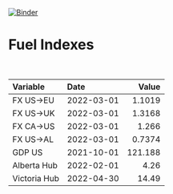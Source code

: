 [![Binder](https://mybinder.org/badge_logo.svg)](https://mybinder.org/v2/gh/AyrtonB/Global-Gas-Prices/master)

# Fuel Indexes

<br>

| Variable     | Date       |    Value |
|:-------------|:-----------|---------:|
| FX US->EU    | 2022-03-01 |   1.1019 |
| FX US->UK    | 2022-03-01 |   1.3168 |
| FX CA->US    | 2022-03-01 |   1.266  |
| FX US->AL    | 2022-03-01 |   0.7374 |
| GDP US       | 2021-10-01 | 121.188  |
| Alberta Hub  | 2022-02-01 |   4.26   |
| Victoria Hub | 2022-04-30 |  14.49   |